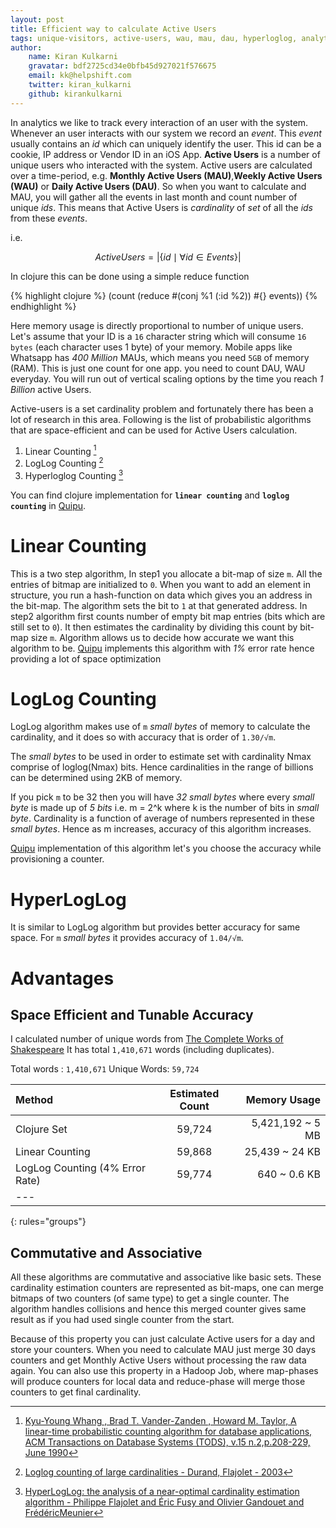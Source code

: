 ```yaml
---
layout: post
title: Efficient way to calculate Active Users
tags: unique-visitors, active-users, wau, mau, dau, hyperloglog, analytics, set-cardinality
author:
    name: Kiran Kulkarni
    gravatar: bdf2725cd34e0bfb45d927021f576675
    email: kk@helpshift.com
    twitter: kiran_kulkarni
    github: kirankulkarni
---
```


In analytics we like to track every interaction of an user with the
system. Whenever an user interacts with our system we record an
*event*. This *event* usually contains an *id* which can uniquely
identify the user. This id can be a cookie, IP address or Vendor ID in
an iOS App.  **Active Users** is a number of unique users who
interacted with the system. Active users are calculated over a
time-period, e.g. **Monthly Active Users (MAU)**,**Weekly Active Users
(WAU)** or **Daily Active Users (DAU)**. So when you want to calculate
and MAU, you will gather all the events in last month and count number
of unique *ids*. This means that Active Users is *cardinality* of
*set* of all the *ids* from these *events*.

i.e.

$$
\begin{equation}
Active Users = \left\vert\{id \mid \forall id \in Events\}\right\vert
\end{equation}
$$

In clojure this can be done using a simple reduce function

{% highlight clojure %}
    (count
     (reduce #(conj %1 (:id %2))
             #{}
             events))
{% endhighlight %}

Here memory usage is directly proportional to number of unique
users. Let's assume that your ID is a `16` character string which will
consume `16 bytes` (each character uses 1 byte) of your memory.
Mobile apps like Whatsapp has *400 Million* MAUs, which means you need
`5GB` of memory (RAM). This is just one count for one app. you need to
count DAU, WAU everyday. You will run out of vertical scaling options
by the time you reach *1 Billion* active Users.

Active-users is a set cardinality problem and fortunately there has
been a lot of research in this area.  Following is the list of
probabilistic algorithms that are space-efficient and can be used for
Active Users calculation.

1.  Linear Counting [^1]
2.  LogLog Counting [^2]
3.  Hyperloglog Counting [^3]

You can find clojure implementation for **`linear counting`** and
**`loglog counting`** in [Quipu](https://github.com/kirankulkarni/quipu).

# Linear Counting

This is a two step algorithm, In step1 you allocate a bit-map of
size `m`. All the entries of bitmap are initialized to `0`. When you
want to add an element in structure, you run a hash-function on
data which gives you an address in the bit-map. The algorithm sets
the bit to `1` at that generated address. In step2 algorithm first
counts number of empty bit map entries (bits which are still set to
`0`). It then estimates the cardinality by dividing this count by
bit-map size `m`.
Algorithm allows us to decide how accurate we want this algorithm to
be. [Quipu](https://github.com/kirankulkarni/quipu) implements this algorithm with *1%* error rate hence
providing a lot of space optimization

# LogLog Counting

LogLog algorithm makes use of `m` *small bytes* of memory to calculate
the cardinality, and it does so with accuracy that is order of
`1.30/√m`.

The *small bytes* to be used in order to estimate set with
cardinality Nmax comprise of loglog(Nmax) bits. Hence cardinalities
in the range of billions can be determined using 2KB of memory.

If you pick `m` to be 32 then you will have *32 small bytes* where
every *small byte* is made up of *5 bits* i.e. m = 2^k where k is the number
of bits in *small byte*. Cardinality is a function of average of
numbers represented in these *small bytes*. Hence as m increases,
accuracy of this algorithm increases.

[Quipu](https://github.com/kirankulkarni/quipu) implementation of this algorithm let's you choose the accuracy
while provisioning a counter.

# HyperLogLog

It is similar to LogLog algorithm but provides better accuracy
for same space. For `m` *small bytes* it provides accuracy of
`1.04/√m`.

# Advantages

## Space Efficient and Tunable Accuracy

I calculated number of unique words from [The Complete Works of
Shakespeare](http://www.gutenberg.org/ebooks/100.txt.utf-8) It has total `1,410,671` words (including duplicates).

Total words : `1,410,671`
Unique Words: `59,724`

|Method                           | Estimated Count |Memory Usage      |
|:--------------------------------|:---------------:|-----------------:|
| Clojure Set                     | 59,724          | 5,421,192 ~ 5 MB |
| Linear Counting                 | 59,868          | 25,439 ~ 24 KB   |
| LogLog Counting (4% Error Rate) | 59,774          | 640 ~ 0.6 KB     |
|---
{: rules="groups"}

## Commutative and Associative

All these algorithms are commutative and associative like basic
sets. These cardinality estimation counters are represented as
bit-maps, one can merge bitmaps of two counters (of same type) to
get a single counter. The algorithm handles collisions and hence
this merged counter gives same result as if you had used single
counter from the start.

Because of this property you can just calculate Active users for a
day and store your counters. When you need to calculate MAU just
merge 30 days counters and get Monthly Active Users without processing
the raw data again. You can also use this property in a Hadoop Job,
where map-phases will produce counters for local data and
reduce-phase will merge those counters to get final cardinality.



[^1]: [Kyu-Young Whang , Brad T. Vander-Zanden , Howard M. Taylor, A linear-time probabilistic counting algorithm for database applications, ACM Transactions on Database Systems (TODS), v.15 n.2,p.208-229, June 1990](http://dl.acm.org/citation.cfm?id%3D78925&CFID%3D359353900&CFTOKEN%3D83197792)

[^2]: [Loglog counting of large cardinalities - Durand, Flajolet - 2003](http://algo.inria.fr/flajolet/Publications/DuFl03-LNCS.pdf)

[^3]: [HyperLogLog: the analysis of a near-optimal cardinality estimation algorithm - Philippe Flajolet and Éric Fusy and Olivier Gandouet and FrédéricMeunier](http://algo.inria.fr/flajolet/Publications/FlFuGaMe07.pdf)

